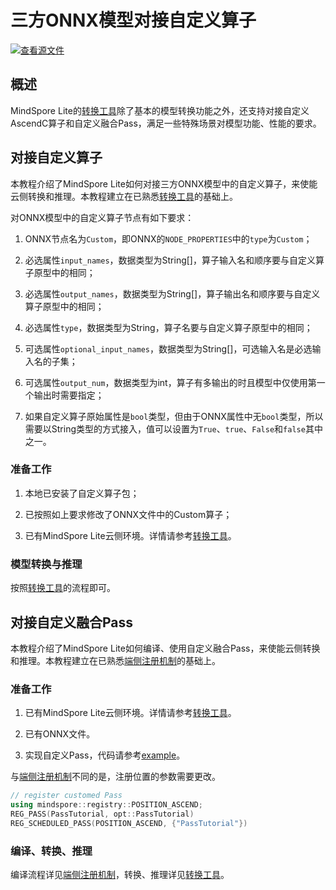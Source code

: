 # 三方ONNX模型对接自定义算子

[![查看源文件](https://mindspore-website.obs.cn-north-4.myhuaweicloud.com/website-images/r2.4.0/resource/_static/logo_source.svg)](https://gitee.com/mindspore/docs/blob/r2.4.0/docs/lite/docs/source_zh_cn/mindir/converter_custom.md)

## 概述

MindSpore Lite的[转换工具](https://www.mindspore.cn/lite/docs/zh-CN/r2.4.0/converter/converter_tool.html)除了基本的模型转换功能之外，还支持对接自定义AscendC算子和自定义融合Pass，满足一些特殊场景对模型功能、性能的要求。

## 对接自定义算子

本教程介绍了MindSpore Lite如何对接三方ONNX模型中的自定义算子，来使能云侧转换和推理。本教程建立在已熟悉[转换工具](https://www.mindspore.cn/lite/docs/zh-CN/r2.4.0/converter/converter_tool.html)的基础上。

对ONNX模型中的自定义算子节点有如下要求：

1. ONNX节点名为`Custom`，即ONNX的`NODE_PROPERTIES`中的`type`为`Custom`；

2. 必选属性`input_names`，数据类型为String[]，算子输入名和顺序要与自定义算子原型中的相同；

3. 必选属性`output_names`，数据类型为String[]，算子输出名和顺序要与自定义算子原型中的相同；

4. 必选属性`type`，数据类型为String，算子名要与自定义算子原型中的相同；

5. 可选属性`optional_input_names`，数据类型为String[]，可选输入名是必选输入名的子集；

6. 可选属性`output_num`，数据类型为int，算子有多输出的时且模型中仅使用第一个输出时需要指定；

7. 如果自定义算子原始属性是`bool`类型，但由于ONNX属性中无`bool`类型，所以需要以String类型的方式接入，值可以设置为`True`、`true`、`False`和`false`其中之一。

### 准备工作

1. 本地已安装了自定义算子包；

2. 已按照如上要求修改了ONNX文件中的Custom算子；

3. 已有MindSpore Lite云侧环境。详情请参考[转换工具](https://www.mindspore.cn/lite/docs/zh-CN/r2.4.0/converter/converter_tool.html)。

### 模型转换与推理

按照[转换工具](https://www.mindspore.cn/lite/docs/zh-CN/r2.4.0/converter/converter_tool.html)的流程即可。

## 对接自定义融合Pass

本教程介绍了MindSpore Lite如何编译、使用自定义融合Pass，来使能云侧转换和推理。本教程建立在已熟悉[端侧注册机制](https://www.mindspore.cn/lite/docs/zh-CN/r2.4.0/advanced/third_party/converter_register.html)的基础上。

### 准备工作

1. 已有MindSpore Lite云侧环境。详情请参考[转换工具](https://www.mindspore.cn/lite/docs/zh-CN/r2.4.0/converter/converter_tool.html)。

2. 已有ONNX文件。

3. 实现自定义Pass，代码请参考[example](https://gitee.com/mindspore/mindspore/tree/v2.4.0/mindspore/lite/examples/converter_acl_custom_pass)。

与[端侧注册机制](https://www.mindspore.cn/lite/docs/zh-CN/r2.4.0/advanced/third_party/converter_register.html)不同的是，注册位置的参数需要更改。

```c++
// register customed Pass
using mindspore::registry::POSITION_ASCEND;
REG_PASS(PassTutorial, opt::PassTutorial)
REG_SCHEDULED_PASS(POSITION_ASCEND, {"PassTutorial"})
```

### 编译、转换、推理

编译流程详见[端侧注册机制](https://www.mindspore.cn/lite/docs/zh-CN/r2.4.0/advanced/third_party/converter_register.html)，转换、推理详见[转换工具](https://www.mindspore.cn/lite/docs/zh-CN/r2.4.0/converter/converter_tool.html)。
